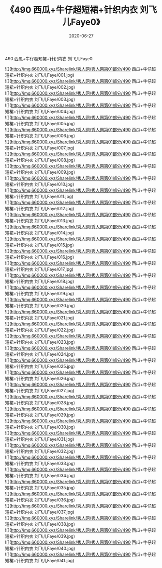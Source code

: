 ﻿---
layout: post
title:  《490 西瓜+牛仔超短裙+针织内衣 刘飞儿Faye0》
date:   2020-06-27
img: http://img.660000.xyz/Sharelink/秀人网/秀人网第01部分/490 西瓜+牛仔超短裙+针织内衣 刘飞儿Faye0/000.jpg
categories: [美女, 清纯, 唯美]
---

490 西瓜+牛仔超短裙+针织内衣 刘飞儿Faye0

  ![](http://img.660000.xyz/Sharelink/秀人网/秀人网第01部分/490 西瓜+牛仔超短裙+针织内衣 刘飞儿Faye/001.jpg) <br> ![](http://img.660000.xyz/Sharelink/秀人网/秀人网第01部分/490 西瓜+牛仔超短裙+针织内衣 刘飞儿Faye/002.jpg) <br> ![](http://img.660000.xyz/Sharelink/秀人网/秀人网第01部分/490 西瓜+牛仔超短裙+针织内衣 刘飞儿Faye/003.jpg) <br> ![](http://img.660000.xyz/Sharelink/秀人网/秀人网第01部分/490 西瓜+牛仔超短裙+针织内衣 刘飞儿Faye/004.jpg) <br> ![](http://img.660000.xyz/Sharelink/秀人网/秀人网第01部分/490 西瓜+牛仔超短裙+针织内衣 刘飞儿Faye/005.jpg) <br> ![](http://img.660000.xyz/Sharelink/秀人网/秀人网第01部分/490 西瓜+牛仔超短裙+针织内衣 刘飞儿Faye/006.jpg) <br> ![](http://img.660000.xyz/Sharelink/秀人网/秀人网第01部分/490 西瓜+牛仔超短裙+针织内衣 刘飞儿Faye/007.jpg) <br> ![](http://img.660000.xyz/Sharelink/秀人网/秀人网第01部分/490 西瓜+牛仔超短裙+针织内衣 刘飞儿Faye/008.jpg) <br> ![](http://img.660000.xyz/Sharelink/秀人网/秀人网第01部分/490 西瓜+牛仔超短裙+针织内衣 刘飞儿Faye/009.jpg) <br> ![](http://img.660000.xyz/Sharelink/秀人网/秀人网第01部分/490 西瓜+牛仔超短裙+针织内衣 刘飞儿Faye/010.jpg) <br> ![](http://img.660000.xyz/Sharelink/秀人网/秀人网第01部分/490 西瓜+牛仔超短裙+针织内衣 刘飞儿Faye/011.jpg) <br> ![](http://img.660000.xyz/Sharelink/秀人网/秀人网第01部分/490 西瓜+牛仔超短裙+针织内衣 刘飞儿Faye/012.jpg) <br> ![](http://img.660000.xyz/Sharelink/秀人网/秀人网第01部分/490 西瓜+牛仔超短裙+针织内衣 刘飞儿Faye/013.jpg) <br> ![](http://img.660000.xyz/Sharelink/秀人网/秀人网第01部分/490 西瓜+牛仔超短裙+针织内衣 刘飞儿Faye/014.jpg) <br> ![](http://img.660000.xyz/Sharelink/秀人网/秀人网第01部分/490 西瓜+牛仔超短裙+针织内衣 刘飞儿Faye/015.jpg) <br> ![](http://img.660000.xyz/Sharelink/秀人网/秀人网第01部分/490 西瓜+牛仔超短裙+针织内衣 刘飞儿Faye/016.jpg) <br> ![](http://img.660000.xyz/Sharelink/秀人网/秀人网第01部分/490 西瓜+牛仔超短裙+针织内衣 刘飞儿Faye/017.jpg) <br> ![](http://img.660000.xyz/Sharelink/秀人网/秀人网第01部分/490 西瓜+牛仔超短裙+针织内衣 刘飞儿Faye/018.jpg) <br> ![](http://img.660000.xyz/Sharelink/秀人网/秀人网第01部分/490 西瓜+牛仔超短裙+针织内衣 刘飞儿Faye/019.jpg) <br> ![](http://img.660000.xyz/Sharelink/秀人网/秀人网第01部分/490 西瓜+牛仔超短裙+针织内衣 刘飞儿Faye/020.jpg) <br> ![](http://img.660000.xyz/Sharelink/秀人网/秀人网第01部分/490 西瓜+牛仔超短裙+针织内衣 刘飞儿Faye/021.jpg) <br> ![](http://img.660000.xyz/Sharelink/秀人网/秀人网第01部分/490 西瓜+牛仔超短裙+针织内衣 刘飞儿Faye/022.jpg) <br> ![](http://img.660000.xyz/Sharelink/秀人网/秀人网第01部分/490 西瓜+牛仔超短裙+针织内衣 刘飞儿Faye/023.jpg) <br> ![](http://img.660000.xyz/Sharelink/秀人网/秀人网第01部分/490 西瓜+牛仔超短裙+针织内衣 刘飞儿Faye/024.jpg) <br> ![](http://img.660000.xyz/Sharelink/秀人网/秀人网第01部分/490 西瓜+牛仔超短裙+针织内衣 刘飞儿Faye/025.jpg) <br> ![](http://img.660000.xyz/Sharelink/秀人网/秀人网第01部分/490 西瓜+牛仔超短裙+针织内衣 刘飞儿Faye/026.jpg) <br> ![](http://img.660000.xyz/Sharelink/秀人网/秀人网第01部分/490 西瓜+牛仔超短裙+针织内衣 刘飞儿Faye/027.jpg) <br> ![](http://img.660000.xyz/Sharelink/秀人网/秀人网第01部分/490 西瓜+牛仔超短裙+针织内衣 刘飞儿Faye/028.jpg) <br> ![](http://img.660000.xyz/Sharelink/秀人网/秀人网第01部分/490 西瓜+牛仔超短裙+针织内衣 刘飞儿Faye/029.jpg) <br> ![](http://img.660000.xyz/Sharelink/秀人网/秀人网第01部分/490 西瓜+牛仔超短裙+针织内衣 刘飞儿Faye/030.jpg) <br> ![](http://img.660000.xyz/Sharelink/秀人网/秀人网第01部分/490 西瓜+牛仔超短裙+针织内衣 刘飞儿Faye/031.jpg) <br> ![](http://img.660000.xyz/Sharelink/秀人网/秀人网第01部分/490 西瓜+牛仔超短裙+针织内衣 刘飞儿Faye/032.jpg) <br> ![](http://img.660000.xyz/Sharelink/秀人网/秀人网第01部分/490 西瓜+牛仔超短裙+针织内衣 刘飞儿Faye/033.jpg) <br> ![](http://img.660000.xyz/Sharelink/秀人网/秀人网第01部分/490 西瓜+牛仔超短裙+针织内衣 刘飞儿Faye/034.jpg) <br> ![](http://img.660000.xyz/Sharelink/秀人网/秀人网第01部分/490 西瓜+牛仔超短裙+针织内衣 刘飞儿Faye/035.jpg) <br> ![](http://img.660000.xyz/Sharelink/秀人网/秀人网第01部分/490 西瓜+牛仔超短裙+针织内衣 刘飞儿Faye/036.jpg) <br> ![](http://img.660000.xyz/Sharelink/秀人网/秀人网第01部分/490 西瓜+牛仔超短裙+针织内衣 刘飞儿Faye/037.jpg) <br> ![](http://img.660000.xyz/Sharelink/秀人网/秀人网第01部分/490 西瓜+牛仔超短裙+针织内衣 刘飞儿Faye/038.jpg) <br> ![](http://img.660000.xyz/Sharelink/秀人网/秀人网第01部分/490 西瓜+牛仔超短裙+针织内衣 刘飞儿Faye/039.jpg) <br> ![](http://img.660000.xyz/Sharelink/秀人网/秀人网第01部分/490 西瓜+牛仔超短裙+针织内衣 刘飞儿Faye/040.jpg) <br> ![](http://img.660000.xyz/Sharelink/秀人网/秀人网第01部分/490 西瓜+牛仔超短裙+针织内衣 刘飞儿Faye/041.jpg) <br>